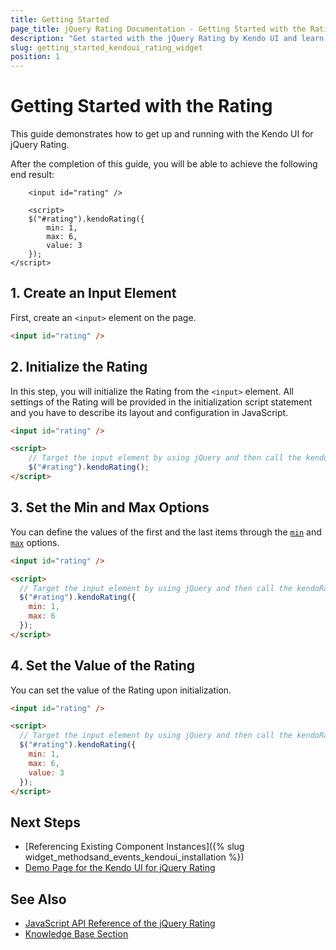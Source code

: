 ```yaml
---
title: Getting Started
page_title: jQuery Rating Documentation - Getting Started with the Rating
description: "Get started with the jQuery Rating by Kendo UI and learn how to create and initialize the component."
slug: getting_started_kendoui_rating_widget
position: 1
---
```


# Getting Started with the Rating

This guide demonstrates how to get up and running with the Kendo UI for jQuery Rating.

After the completion of this guide, you will be able to achieve the following end result:

```dojo
    <input id="rating" />

    <script>
    $("#rating").kendoRating({
        min: 1,
        max: 6,
        value: 3
    });
</script>
```

## 1. Create an Input Element

First, create an `<input>` element on the page. 

```html
<input id="rating" />
```

## 2. Initialize the Rating

In this step, you will initialize the Rating from the `<input>` element. All settings of the Rating will be provided in the initialization script statement and you have to describe its layout and configuration in JavaScript.

```html
<input id="rating" />

<script>
    // Target the input element by using jQuery and then call the kendoRating() method.
    $("#rating").kendoRating();
</script>
```

## 3. Set the Min and Max Options

You can define the values of the first and the last items through the [`min`](/api/javascript/ui/rating/configuration/min) and [`max`](/api/javascript/ui/rating/configuration/max) options.

```html
<input id="rating" />

<script>
  // Target the input element by using jQuery and then call the kendoRating() method.
  $("#rating").kendoRating({
    min: 1,
    max: 6
  });
</script>
```

## 4. Set the Value of the Rating

You can set the value of the Rating upon initialization.

```html
<input id="rating" />

<script>
  // Target the input element by using jQuery and then call the kendoRating() method.
  $("#rating").kendoRating({
    min: 1,
    max: 6,
    value: 3
  });
</script>
```

## Next Steps

* [Referencing Existing Component Instances]({% slug widget_methodsand_events_kendoui_installation %})
* [Demo Page for the Kendo UI for jQuery Rating](https://demos.telerik.com/kendo-ui/rating/index)

## See Also

* [JavaScript API Reference of the jQuery Rating](/api/javascript/ui/rating)
* [Knowledge Base Section](/knowledge-base)


